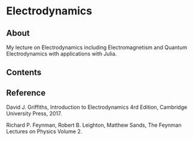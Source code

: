 # Electrodynamics

## About

My lecture on Electrodynamics including Electromagnetism and Quantum Electrodynamics with applications with Julia.

## Contents

## Reference

David J. Griffiths, Introduction to Electrodynamics 4rd Edition, Cambridge University Press, 2017.

Richard P. Feynman, Robert B. Leighton, Matthew Sands, The Feynman Lectures on Physics Volume 2.
